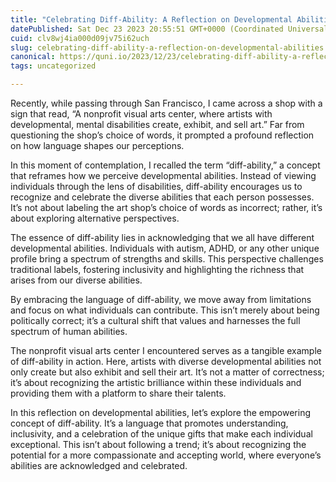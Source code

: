 ```yaml
---
title: "Celebrating Diff-Ability: A Reflection on Developmental Abilities"
datePublished: Sat Dec 23 2023 20:55:51 GMT+0000 (Coordinated Universal Time)
cuid: clv8wj4ia000d09jv75i62uch
slug: celebrating-diff-ability-a-reflection-on-developmental-abilities
canonical: https://quni.io/2023/12/23/celebrating-diff-ability-a-reflection-on-developmental-abilities/
tags: uncategorized

---
```


Recently, while passing through San Francisco, I came across a shop with a sign that read, “A nonprofit visual arts center, where artists with developmental, mental disabilities create, exhibit, and sell art.” Far from questioning the shop’s choice of words, it prompted a profound reflection on how language shapes our perceptions.

In this moment of contemplation, I recalled the term “diff-ability,” a concept that reframes how we perceive developmental abilities. Instead of viewing individuals through the lens of disabilities, diff-ability encourages us to recognize and celebrate the diverse abilities that each person possesses. It’s not about labeling the art shop’s choice of words as incorrect; rather, it’s about exploring alternative perspectives.

The essence of diff-ability lies in acknowledging that we all have different developmental abilities. Individuals with autism, ADHD, or any other unique profile bring a spectrum of strengths and skills. This perspective challenges traditional labels, fostering inclusivity and highlighting the richness that arises from our diverse abilities.

By embracing the language of diff-ability, we move away from limitations and focus on what individuals can contribute. This isn’t merely about being politically correct; it’s a cultural shift that values and harnesses the full spectrum of human abilities.

The nonprofit visual arts center I encountered serves as a tangible example of diff-ability in action. Here, artists with diverse developmental abilities not only create but also exhibit and sell their art. It’s not a matter of correctness; it’s about recognizing the artistic brilliance within these individuals and providing them with a platform to share their talents.

In this reflection on developmental abilities, let’s explore the empowering concept of diff-ability. It’s a language that promotes understanding, inclusivity, and a celebration of the unique gifts that make each individual exceptional. This isn’t about following a trend; it’s about recognizing the potential for a more compassionate and accepting world, where everyone’s abilities are acknowledged and celebrated.